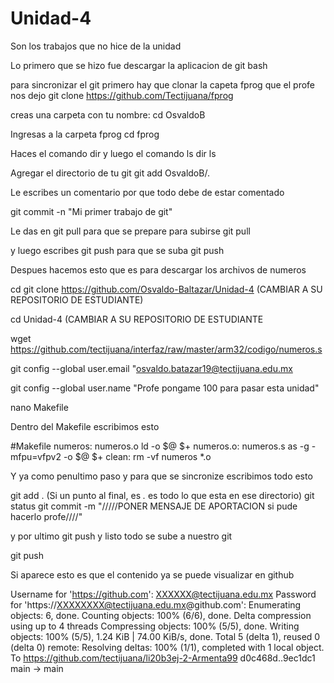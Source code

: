 # Unidad-4
Son los trabajos que no hice de la unidad

Lo primero que se hizo fue  descargar la  aplicacion de git bash 

para sincronizar el git primero hay que clonar la capeta fprog 	que el profe nos dejo
git clone https://github.com/Tectijuana/fprog

creas una carpeta con tu nombre:
cd OsvaldoB

Ingresas a la carpeta fprog
cd fprog

Haces el comando dir y luego el comando ls
dir
ls

Agregar el directorio de tu git
git add OsvaldoB/.

Le escribes un comentario por que todo debe de estar comentado

git commit -n "Mi primer trabajo de git"

Le das en git pull para que se prepare  para subirse
git pull

y luego escribes git push para que se suba
git push

Despues hacemos esto que es para descargar los archivos de numeros



cd
git clone https://github.com/Osvaldo-Baltazar/Unidad-4 (CAMBIAR A SU REPOSITORIO DE ESTUDIANTE)

cd Unidad-4                                      (CAMBIAR A SU REPOSITORIO DE ESTUDIANTE

wget https://github.com/tectijuana/interfaz/raw/master/arm32/codigo/numeros.s

git config --global user.email "osvaldo.batazar19@tectijuana.edu.mx

git config --global user.name "Profe pongame 100 para pasar esta unidad"

nano Makefile

Dentro del Makefile escribimos esto

#Makefile
numeros: numeros.o
  ld -o $@ $+
numeros.o: numeros.s
  as -g -mfpu=vfpv2 -o  $@ $+
clean:
  rm -vf numeros *.o

Y ya como penultimo paso y para que se sincronize escribimos todo esto

git add .      (Si un punto al final, es *.*  es todo lo que esta en ese directorio)
git status
git commit -m "/////PONER MENSAJE DE APORTACION si pude hacerlo profe////"


y por ultimo git push y listo todo se sube a nuestro git

git push


Si aparece esto es que el contenido ya se puede visualizar en github

Username for 'https://github.com': XXXXXX@tectijuana.edu.mx
Password for 'https://XXXXXXXX@tectijuana.edu.mx@github.com': 
Enumerating objects: 6, done.
Counting objects: 100% (6/6), done.
Delta compression using up to 4 threads
Compressing objects: 100% (5/5), done.
Writing objects: 100% (5/5), 1.24 KiB | 74.00 KiB/s, done.
Total 5 (delta 1), reused 0 (delta 0)
remote: Resolving deltas: 100% (1/1), completed with 1 local object.
To https://github.com/tectijuana/li20b3ej-2-Armenta99
   d0c468d..9ec1dc1  main -> main
